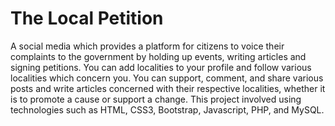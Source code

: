 # The Local Petition

A social media which provides a platform for citizens to voice their complaints to the government by holding up events, writing articles and signing petitions. You can add localities to your profile and follow various localities which concern you. You can support, comment, and share various posts and write articles concerned with their respective localities, whether it is to promote a cause or support a change. This project involved using technologies such as HTML, CSS3, Bootstrap, Javascript, PHP, and MySQL.
